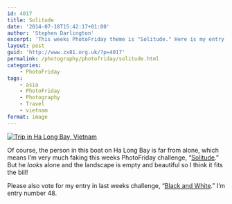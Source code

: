 ```yaml
---
id: 4017
title: Solitude
date: '2014-07-18T15:42:17+01:00'
author: 'Stephen Darlington'
excerpt: 'This weeks PhotoFriday theme is "Solitude." Here is my entry.'
layout: post
guid: 'http://www.zx81.org.uk/?p=4017'
permalink: /photography/photofriday/solitude.html
categories:
    - PhotoFriday
tags:
    - asia
    - PhotoFriday
    - Photography
    - Travel
    - vietnam
format: image
---
```


[![Trip in Ha Long Bay, Vietnam](https://i0.wp.com/farm6.staticflickr.com/5471/10817574574_5f4d23c2e8.jpg?resize=500%2C333&ssl=1)](https://www.flickr.com/photos/stephendarlington/10817574574 "Trip in Ha Long Bay, Vietnam by Stephen Darlington, on Flickr")

Of course, the person in this boat on Ha Long Bay is far from alone, which means I’m very much faking this weeks PhotoFriday challenge, “[Solitude](http://www.photofriday.com/challenge.php?id=1415).” But he *looks* alone and the landscape is empty and beautiful so I think it fits the bill!

Please also vote for my entry in last weeks challenge, “[Black and White](http://www.photofriday.com/linkviewer.php?id=1413).” I’m entry number 48.